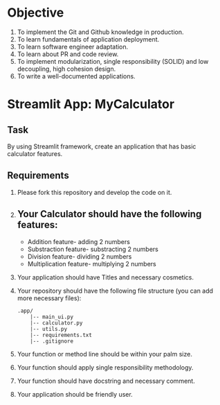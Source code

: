 # Objective
1. To implement the Git and Github knowledge in production. 
2. To learn fundamentals of application deployment. 
3. To learn software engineer adaptation. 
4. To learn about PR and code review. 
5. To implement modularization, single responsibility (SOLID) and low decoupling, high cohesion design. 
6. To write a well-documented applications. 

# Streamlit App: MyCalculator

## Task
By using Streamlit framework, create an application that has basic calculator features. 

## Requirements

1. Please fork this repository and develop the code on it. 

2. Your Calculator should have the following features:
	- 
	- Addition feature- adding 2 numbers
	- Substraction feature- substracting 2 numbers
	- Division feature- dividing 2 numbers
	- Multiplication feature- multiplying 2 numbers

3. Your application should have Titles and necessary cosmetics.
	
3. Your repository should have the following file structure (you can add more necessary files):
	```
	.app/
		|-- main_ui.py
		|-- calculator.py
		|-- utils.py
		|-- requirements.txt
		|-- .gitignore
	```
4. Your function or method line should be within your palm size. 
5. Your function should apply single responsibility methodology. 
6. Your function should have docstring and necessary comment. 
7. Your application should be friendly user. 
